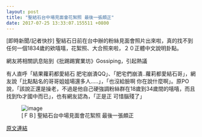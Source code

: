 ```yaml
---
layout: post
title: "聖結石台中場見面會花絮照 最後一張頗正"
date: 2017-07-25 13:33:07.155511 +0800
---
```


[即時新聞/記者快抄] 聖結石日前在台中辦的粉絲見面會照片出來啦，真的找不到任何一個1834歲的欸嘻嘻，花絮照、大合照來啦，２０正體中文說明卦點。

網友將相關訊息貼到《批踢踢實業坊》Gossiping，引起熱議

有人直呼「結果蘿莉都愛結石 肥宅崩潰QQ」、「肥宅們崩潰..蘿莉都愛結石哥」，網友說「比點點名的哥哥姐姐場還多人.....」，「也沒給臉啊 你在說什麼啊」。原PO說，「該說正還是操老，不過是他自己硬強調粉絲群在18歲到34歲間的嘻嘻，而且找到fb才國中而已」，也有網友認為，「正是正 可惜腦殘了」

<figure>
<img src="http://i.imgur.com/xcmotRi.jpg" alt="image">
<figcaption>
[ＦＢ] 聖結石台中場見面會花絮照 最後一張頗正
</figcaption>
</figure>

<a href = "https://www.ptt.cc/bbs/Gossiping/M.1500893547.A.1CD.html">原文連結</a>

